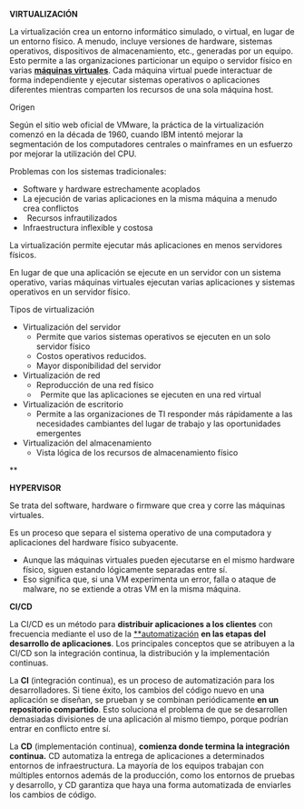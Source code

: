 ﻿
**VIRTUALIZACIÓN**

La virtualización crea un entorno informático simulado, o virtual, en lugar de un entorno físico. A menudo, incluye versiones de hardware, sistemas operativos, dispositivos de almacenamiento, etc., generadas por un equipo. Esto permite a las organizaciones particionar un equipo o servidor físico en varias [**máquinas virtuales**](https://azure.microsoft.com/es-es/overview/what-is-a-virtual-machine/). Cada máquina virtual puede interactuar de forma independiente y ejecutar sistemas operativos o aplicaciones diferentes mientras comparten los recursos de una sola máquina host.

Origen

Según el sitio web oficial de VMware, la práctica de la virtualización comenzó en la década de 1960, cuando IBM intentó mejorar la segmentación de los computadores centrales o mainframes en un esfuerzo por mejorar la utilización del CPU.

Problemas con los sistemas tradicionales:

- Software y hardware estrechamente acoplados
- La ejecución de varias aplicaciones en la misma máquina a menudo crea conflictos
- ` `Recursos infrautilizados
- Infraestructura inflexible y costosa

La virtualización permite ejecutar más aplicaciones en menos servidores físicos.

En lugar de que una aplicación se ejecute en un servidor con un sistema operativo, varias máquinas virtuales ejecutan varias aplicaciones y sistemas operativos en un servidor físico.

Tipos de virtualización

- Virtualización del servidor
  - Permite que varios sistemas operativos se ejecuten en un solo servidor físico
  - Costos operativos reducidos.
  - Mayor disponibilidad del servidor
- Virtualización de red
  - Reproducción de una red físico
  - ` `Permite que las aplicaciones se ejecuten en una red virtual
- Virtualización de escritorio
  - Permite a las organizaciones de TI responder más rápidamente a las necesidades cambiantes del lugar de trabajo y las oportunidades emergentes
- Virtualización del almacenamiento
  - Vista lógica de los recursos de almacenamiento físico

**

**HYPERVISOR**

Se trata del software, hardware o firmware que crea y corre las máquinas virtuales.

Es un proceso que separa el sistema operativo de una computadora y aplicaciones del hardware físico subyacente.

- Aunque las máquinas virtuales pueden ejecutarse en el mismo hardware físico, siguen estando lógicamente separadas entre sí.
- Eso significa que, si una VM experimenta un error, falla o ataque de malware, no se extiende a otras VM en la misma máquina.

**CI/CD**

La CI/CD es un método para **distribuir aplicaciones a los clientes** con frecuencia mediante el uso de la [**automatización](https://www.redhat.com/es/topics/automation/whats-it-automation) **en las etapas del desarrollo de aplicaciones**. Los principales conceptos que se atribuyen a la CI/CD son la integración continua, la distribución y la implementación continuas.

La **CI** (integración continua), es un proceso de automatización para los desarrolladores. Si tiene éxito, los cambios del código nuevo en una aplicación se diseñan, se prueban y se combinan periódicamente **en un repositorio compartido**. Esto soluciona el problema de que se desarrollen demasiadas divisiones de una aplicación al mismo tiempo, porque podrían entrar en conflicto entre sí.

La **CD** (implementación continua), **comienza donde termina la integración continua.** CD automatiza la entrega de aplicaciones a determinados entornos de infraestructura. La mayoría de los equipos trabajan con múltiples entornos además de la producción, como los entornos de pruebas y desarrollo, y CD garantiza que haya una forma automatizada de enviarles los cambios de código.
